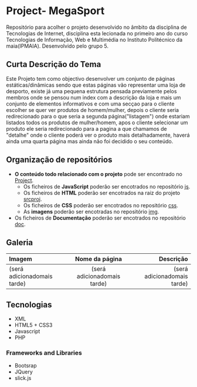 # Project- MegaSport

Repositório para acolher o projeto desenvolvido no âmbito da disciplina de Tecnologias de Internet, disciplina esta lecionada no primeiro ano do curso Tecnologias de Informação,
Web e Multimédia no Instituto Politécnico da maia(IPMAIA). Desenvolvido pelo grupo 5.

## Curta Descrição do Tema

Este Projeto tem como objectivo desenvolver um conjunto de páginas estáticas/dinâmicas sendo que estas páginas vão representar uma loja de desporto, existe já uma pequena estrutura pensada previamente pelos membros onde se pensou num index com a descrição da loja e mais um conjunto de elementos informativos e com uma secçao para o cliente escolher se quer ver produtos de homem/mulher, depois o cliente seria redirecionado para o que seria a segunda página("listagem") onde estariam listados todos os produtos de mulher/homem, apos o cliente selecionar um produto ele seria redirecionado para a pagina a que chamamos de "detalhe" onde o cliente poderá ver o produto mais detalhadamente, haverá ainda uma quarta página mas ainda não foi decidido o seu conteúdo.

## Organização de repositórios
* **O conteúdo todo relacionado com o projeto** pode ser encontrado no [Project](https://github.com/Joel-Diogo-Marco-TI/Project/tree/master/srcproj).
  * Os ficheiros de **JavaScript** poderão ser encotrados no repositório [js](https://github.com/Joel-Diogo-Marco-TI/Project/tree/master/srcproj/js).
  * Os ficheiros de **HTML** poderão ser encotrados na raiz do projeto [srcproj](https://github.com/Joel-Diogo-Marco-TI/Project/tree/master/srcproj).
  * Os ficheiros de **CSS** poderão ser encotrados no repositório [css](https://github.com/Joel-Diogo-Marco-TI/Project/tree/master/srcproj/css).
  * As **imagens** poderão ser encotradas no repositório [img](https://github.com/Joel-Diogo-Marco-TI/Project/tree/master/srcproj/img).
* Os ficheiros de **Documentação** poderão ser encotrados no repositório [doc](https://github.com/Joel-Diogo-Marco-TI/Project/tree/master/doc).

## Galeria

| Imagem      | Nome da página | Descrição     |
| :---        |    :----:      |          ---: |
| (será adicionadomais tarde) | (será adicionadomais tarde) | (será adicionadomais tarde) |

## Tecnologias

* XML
* HTML5 + CSS3
* Javascript
* PHP

### Frameworks and Libraries

* Bootsrap
* JQuery
* slick.js
